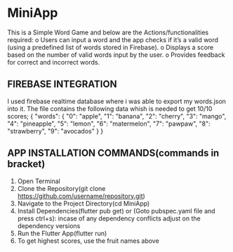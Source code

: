 # MiniApp
This is a Simple Word Game and below are the Actions/functionalities required:
o Users can input a word and the app checks if it’s a valid word (using a predefined list of words stored in Firebase).
o Displays a score based on the number of valid words input by the user.
o Provides feedback for correct and incorrect words.



## FIREBASE INTEGRATION
I used firebase realtime database where i was able to export my words.json into it. The file contains the following data whish is needed to get 10/10 scores;
{
  "words": {
    "0": "apple",
    "1": "banana",
    "2": "cherry",
    "3": "mango",
    "4": "pineapple",
    "5": "lemon",
    "6": "matermelon",
    "7": "pawpaw",
    "8": "strawberry",
    "9": "avocados"
  }
}

## APP INSTALLATION COMMANDS(commands in bracket)
1. Open Terminal
2. Clone the Repository(git clone https://github.com/username/repository.git)
3. Navigate to the Project Directory(cd MiniApp)
4. Install Dependencies(flutter pub get) or (Goto pubspec.yaml file and press ctrl+s): incase of any dependency conflicts adjust on the dependency versions
5.  Run the Flutter App(flutter run)
6.  To get highest scores, use the fruit names above


